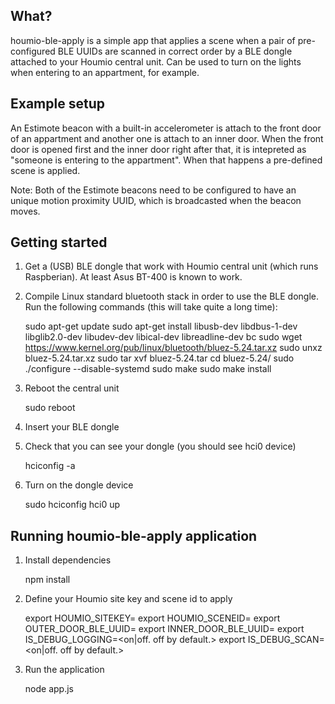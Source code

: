 What?
-----
houmio-ble-apply is a simple app that applies a scene when a pair of pre-configured BLE UUIDs are scanned in correct order by a BLE dongle attached to your Houmio central unit.
Can be used to turn on the lights when entering to an appartment, for example.

Example setup
-------------
An Estimote beacon with a built-in accelerometer is attach to the front door of an appartment and another one is attach to an inner door. When the front door is opened
first and the inner door right after that, it is intepreted as "someone is entering to the appartment". When that happens a pre-defined scene is applied.

Note: Both of the Estimote beacons need to be configured to have an unique motion proximity UUID, which is broadcasted when the beacon moves.

Getting started
---------------

1) Get a (USB) BLE dongle that work with Houmio central unit (which runs Raspberian). At least Asus BT-400 is known to work.

2) Compile Linux standard bluetooth stack in order to use the BLE dongle. Run the following commands (this will take quite a long time):

	sudo apt-get update
	sudo apt-get install libusb-dev libdbus-1-dev libglib2.0-dev libudev-dev libical-dev libreadline-dev bc
	sudo wget https://www.kernel.org/pub/linux/bluetooth/bluez-5.24.tar.xz
	sudo unxz bluez-5.24.tar.xz
  	sudo tar xvf bluez-5.24.tar
  	cd bluez-5.24/
  	sudo ./configure --disable-systemd
  	sudo make
  	sudo make install

 3) Reboot the central unit

 	sudo reboot

 4) Insert your BLE dongle

 5) Check that you can see your dongle (you should see hci0 device)

 	hciconfig -a

 6) Turn on the dongle device

 	sudo hciconfig hci0 up

Running houmio-ble-apply application
------------------------------------

1) Install dependencies

 	npm install

2) Define your Houmio site key and scene id to apply

	export HOUMIO_SITEKEY=<your sitekey>
	export HOUMIO_SCENEID=<scene id to apply>
	export OUTER_DOOR_BLE_UUID=<motion proximity UUID of the beacon attached to the outer door>
	export INNER_DOOR_BLE_UUID=<motion proximity UUID of the beacon attached to the inner door>
	export IS_DEBUG_LOGGING=<on|off. off by default.>
	export IS_DEBUG_SCAN=<on|off. off by default.>

3) Run the application

 	node app.js
